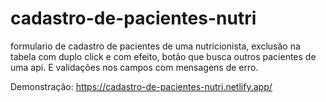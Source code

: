# cadastro-de-pacientes-nutri
formulario de cadastro de pacientes de uma nutricionista, exclusão na tabela com duplo click e com efeito, botão que busca outros pacientes de uma api.
E validações nos campos com mensagens de erro.

Demonstração:
https://cadastro-de-pacientes-nutri.netlify.app/
